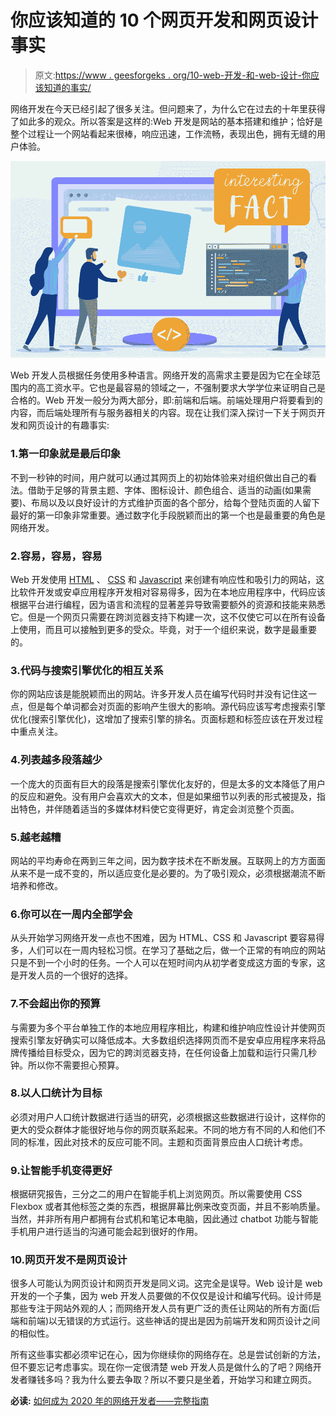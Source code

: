# 你应该知道的 10 个网页开发和网页设计事实

> 原文:[https://www . geesforgeks . org/10-web-开发-和-web-设计-你应该知道的事实/](https://www.geeksforgeeks.org/10-web-development-and-web-design-facts-that-you-should-know/)

网络开发在今天已经引起了很多关注。但问题来了，为什么它在过去的十年里获得了如此多的观众。所以答案是这样的:Web 开发是网站的基本搭建和维护；恰好是整个过程让一个网站看起来很棒，响应迅速，工作流畅，表现出色，拥有无缝的用户体验。

![10-Web-Development-and-Web-Design-Facts-That-You-Should-Know](img/2b2a3a9ae47ab41261212aa19040a350.png)

Web 开发人员根据任务使用多种语言。网络开发的高需求主要是因为它在全球范围内的高工资水平。它也是最容易的领域之一，不强制要求大学学位来证明自己是合格的。Web 开发一般分为两大部分，即:前端和后端。前端处理用户将要看到的内容，而后端处理所有与服务器相关的内容。现在让我们深入探讨一下关于网页开发和网页设计的有趣事实:

### 1.第一印象就是最后印象

不到一秒钟的时间，用户就可以通过其网页上的初始体验来对组织做出自己的看法。借助于足够的背景主题、字体、图标设计、颜色组合、适当的动画(如果需要)、布局以及以良好设计的方式维护页面的各个部分，给每个登陆页面的人留下最好的第一印象非常重要。通过数字化手段脱颖而出的第一个也是最重要的角色是网络开发。

### 2.容易，容易，容易

Web 开发使用 [HTML](https://www.geeksforgeeks.org/html-tutorials/) 、 [CSS](https://www.geeksforgeeks.org/css-tutorials/) 和 [Javascript](https://www.geeksforgeeks.org/javascript-tutorial/) 来创建有响应性和吸引力的网站，这比软件开发或安卓应用程序开发相对容易得多，因为在本地应用程序中，代码应该根据平台进行编程，因为语言和流程的显著差异导致需要额外的资源和技能来熟悉它。但是一个网页只需要在跨浏览器支持下构建一次，这不仅使它可以在所有设备上使用，而且可以接触到更多的受众。毕竟，对于一个组织来说，数字是最重要的。

### 3.代码与搜索引擎优化的相互关系

你的网站应该是能脱颖而出的网站。许多开发人员在编写代码时并没有记住这一点，但是每个单词都会对页面的影响产生很大的影响。源代码应该写考虑搜索引擎优化(搜索引擎优化)，这增加了搜索引擎的排名。页面标题和标签应该在开发过程中重点关注。

### 4.列表越多段落越少

一个庞大的页面有巨大的段落是搜索引擎优化友好的，但是太多的文本降低了用户的反应和避免。没有用户会喜欢大的文本，但是如果细节以列表的形式被提及，指出特色，并伴随着适当的多媒体材料使它变得更好，肯定会浏览整个页面。

### 5.越老越糟

网站的平均寿命在两到三年之间，因为数字技术在不断发展。互联网上的方方面面从来不是一成不变的，所以适应变化是必要的。为了吸引观众，必须根据潮流不断培养和修改。

### 6.你可以在一周内全部学会

从头开始学习网络开发一点也不困难，因为 HTML、CSS 和 Javascript 要容易得多，人们可以在一周内轻松习惯。在学习了基础之后，做一个正常的有响应的网站只是不到一个小时的任务。一个人可以在短时间内从初学者变成这方面的专家，这是开发人员的一个很好的选择。

### 7.不会超出你的预算

与需要为多个平台单独工作的本地应用程序相比，构建和维护响应性设计并使网页搜索引擎友好确实可以降低成本。大多数组织选择网页而不是安卓应用程序来将品牌传播给目标受众，因为它的跨浏览器支持，在任何设备上加载和运行只需几秒钟。所以你不需要担心预算。

### 8.以人口统计为目标

必须对用户人口统计数据进行适当的研究，必须根据这些数据进行设计，这样你的更大的受众群体才能很好地与你的网页联系起来。不同的地方有不同的人和他们不同的标准，因此对技术的反应可能不同。主题和页面背景应由人口统计考虑。

### 9.让智能手机变得更好

根据研究报告，三分之二的用户在智能手机上浏览网页。所以需要使用 CSS Flexbox 或者其他标签之类的东西，根据屏幕比例来改变页面，并且不影响质量。当然，并非所有用户都拥有台式机和笔记本电脑，因此通过 chatbot 功能与智能手机用户进行适当的沟通可能会起到很好的作用。

### 10.网页开发不是网页设计

很多人可能认为网页设计和网页开发是同义词。这完全是误导。Web 设计是 web 开发的一个子集，因为 web 开发人员要做的不仅仅是设计和编写代码。设计师是那些专注于网站外观的人；而网络开发人员有更广泛的责任让网站的所有方面(后端和前端)以无错误的方式运行。这些神话的提出是因为前端开发和网页设计之间的相似性。

所有这些事实都必须牢记在心，因为你继续你的网络存在。总是尝试创新的方法，但不要忘记考虑事实。现在你一定很清楚 web 开发人员是做什么的了吧？网络开发者赚钱多吗？我为什么要去争取？所以不要只是坐着，开始学习和建立网页。

**必读:** [如何成为 2020 年的网络开发者——完整指南](https://www.geeksforgeeks.org/how-to-become-a-web-developer-in-2020-a-complete-guide/)